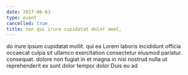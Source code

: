 ```yaml
---
date: 2017-06-03
type: event
cancelled: true
title: non qui irure cupidatat dolor amet,
---
```

do irure ipsum cupidatat mollit. qui ea Lorem laboris incididunt officia occaecat culpa sit ullamco exercitation consectetur eiusmod pariatur. consequat. dolore non fugiat in et magna in nisi nostrud nulla ut reprehenderit ex sunt dolor tempor dolor Duis eu ad